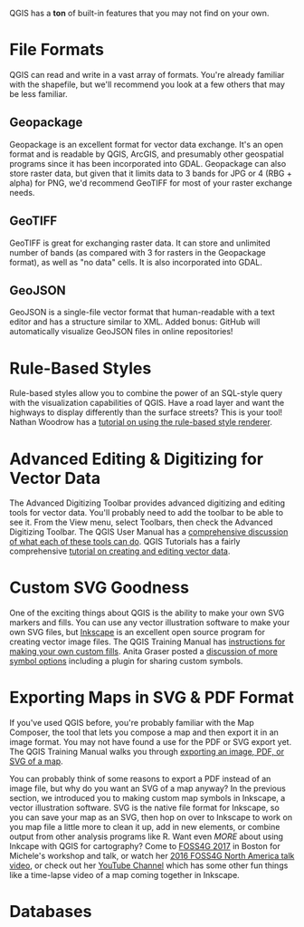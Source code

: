 QGIS has a **ton** of built-in features that you may not find on your own.

# File Formats
QGIS can read and write in a vast array of formats.  You're already familiar with the shapefile, but we'll recommend you look at a few others that may be less familiar.

## Geopackage
Geopackage is an excellent format for vector data exchange.  It's an open format and is readable by QGIS, ArcGIS, and presumably other geospatial programs since it has been incorporated into GDAL.  Geopackage can also store raster data, but given that it limits data to 3 bands for JPG or 4 (RBG + alpha) for PNG, we'd recommend GeoTIFF for most of your raster exchange needs.

## GeoTIFF
GeoTIFF is great for exchanging raster data.  It can store and unlimited number of bands (as compared with 3 for rasters in the Geopackage format), as well as "no data" cells.  It is also incorporated into GDAL.

## GeoJSON
GeoJSON is a single-file vector format that human-readable with a text editor and has a structure similar to XML.  Added bonus: GitHub will automatically visualize GeoJSON files in online repositories!

# Rule-Based Styles
Rule-based styles allow you to combine the power of an SQL-style query with the visualization capabilities of QGIS.  Have a road layer and want the highways to display differently than the surface streets?  This is your tool!  Nathan Woodrow has a [tutorial on using the rule-based style renderer](https://nathanw.net/2011/06/06/one-of-my-favorite-features-of-qgis/).

# Advanced Editing & Digitizing for Vector Data
The Advanced Digitizing Toolbar provides advanced digitizing and editing tools for vector data.  You'll probably need to add the toolbar to be able to see it.  From the View menu, select Toolbars, then check the Advanced Digitizing Toolbar.  The QGIS User Manual has a [comprehensive discussion of what each of these tools can do](http://docs.qgis.org/2.14/en/docs/user_manual/working_with_vector/editing_geometry_attributes.html#advanced-digitizing).  QGIS Tutorials has a fairly comprehensive [tutorial on creating and editing vector data](http://www.qgistutorials.com/en/docs/digitizing_basics.html).

# Custom SVG Goodness
One of the exciting things about QGIS is the ability to make your own SVG markers and fills.  You can use any vector illustration software to make your own SVG files, but [Inkscape](https://inkscape.org) is an excellent open source program for creating vector image files.  The QGIS Training Manual has [instructions for making your own custom fills](http://docs.qgis.org/2.14/en/docs/training_manual/basic_map/symbology.html#hard-fa-creating-a-custom-svg-fill).  Anita Graser posted a [discussion of more symbol options](https://anitagraser.com/2016/10/23/more-icons-symbols-for-qgis/) including a plugin for sharing custom symbols.

# Exporting Maps in SVG & PDF Format
If you've used QGIS before, you're probably familiar with the Map Composer, the tool that lets you compose a map and then export it in an image format.  You may not have found a use for the PDF or SVG export yet.  The QGIS Training Manual walks you through [exporting an image, PDF, or SVG of a map](http://docs.qgis.org/2.14/en/docs/training_manual/map_composer/map_composer.html#basic-fa-exporting-your-map).

You can probably think of some reasons to export a PDF instead of an image file, but why do you want an SVG of a map anyway?  In the previous section, we introduced you to making custom map symbols in Inkscape, a vector illustration software.  SVG is the native file format for Inkscape, so you can save your map as an SVG, then hop on over to Inkscape to work on you map file a little more to clean it up, add in new elements, or combine output from other analysis programs like R.  Want even *MORE* about using Inkcape with QGIS for cartography?  Come to [FOSS4G 2017](http://2017.foss4g.org/) in Boston for Michele's workshop and talk, or watch her [2016 FOSS4G North America talk video](https://www.youtube.com/watch?v=tGNGEB7NetA), or check out her [YouTube Channel](https://www.youtube.com/user/MicheleTobias) which has some other fun things like a time-lapse video of a map coming together in Inkscape.

# Databases
